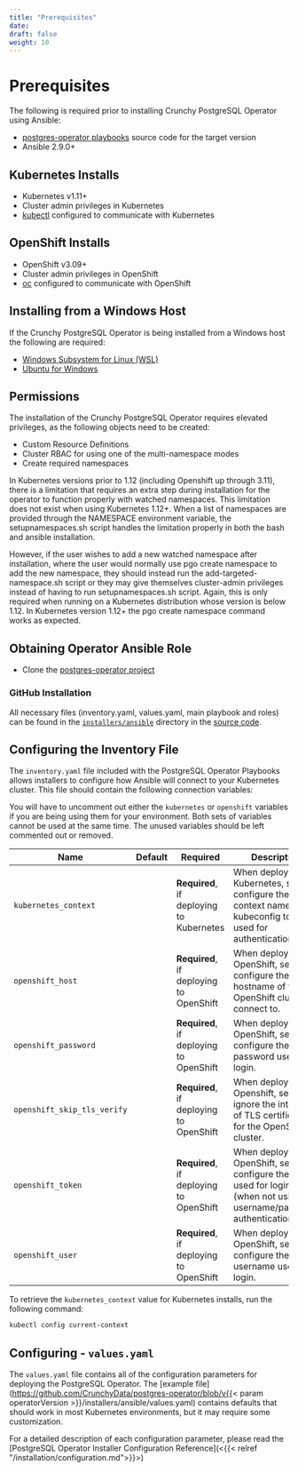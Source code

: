 ```yaml
---
title: "Prerequisites"
date:
draft: false
weight: 10
---
```


# Prerequisites

The following is required prior to installing Crunchy PostgreSQL Operator using Ansible:

* [postgres-operator playbooks](https://github.com/CrunchyData/postgres-operator/) source code for the target version
* Ansible 2.9.0+

## Kubernetes Installs

* Kubernetes v1.11+
* Cluster admin privileges in Kubernetes
* [kubectl](https://kubernetes.io/docs/tasks/tools/install-kubectl/) configured to communicate with Kubernetes

## OpenShift Installs

* OpenShift v3.09+
* Cluster admin privileges in OpenShift
* [oc](https://docs.openshift.com/container-platform/3.11/cli_reference/get_started_cli.html) configured to communicate with OpenShift

## Installing from a Windows Host

If the Crunchy PostgreSQL Operator is being installed from a Windows host the following
are required:

* [Windows Subsystem for Linux (WSL)](https://docs.microsoft.com/en-us/windows/wsl/install-win10)
* [Ubuntu for Windows](https://www.microsoft.com/en-us/p/ubuntu/9nblggh4msv6)

## Permissions

The installation of the Crunchy PostgreSQL Operator requires elevated
privileges, as the following objects need to be created:

* Custom Resource Definitions
* Cluster RBAC for using one of the multi-namespace modes
* Create required namespaces

In Kubernetes versions prior to 1.12 (including Openshift up through 3.11), there is a limitation that requires an extra step during installation for the operator to function properly with watched namespaces. This limitation does not exist when using Kubernetes 1.12+. When a list of namespaces are provided through the NAMESPACE environment variable, the setupnamespaces.sh script handles the limitation properly in both the bash and ansible installation.

However, if the user wishes to add a new watched namespace after installation, where the user would normally use pgo create namespace to add the new namespace, they should instead run the add-targeted-namespace.sh script or they may give themselves cluster-admin privileges instead of having to run setupnamespaces.sh script. Again, this is only required when running on a Kubernetes distribution whose version is below 1.12. In Kubernetes version 1.12+ the pgo create namespace command works as expected.



## Obtaining Operator Ansible Role

* Clone the [postgres-operator project](https://github.com/CrunchyData/postgres-operator)

### GitHub Installation

All necessary files (inventory.yaml, values.yaml, main playbook and roles) can be found in the
[`installers/ansible`](https://github.com/CrunchyData/postgres-operator/tree/master/installers/ansible) directory
in the [source code](https://github.com/CrunchyData/postgres-operator).

## Configuring the Inventory File

The `inventory.yaml` file included with the PostgreSQL Operator Playbooks allows installers
to configure how Ansible will connect to your Kubernetes cluster.  This file
should contain the following connection variables:


You will have to uncomment out either the `kubernetes` or `openshift` variables
if you are being using them for your environment. Both sets of variables cannot
be used at the same time. The unused variables should be left commented out or removed.



| Name                              | Default     | Required |  Description                                                                                                                                                                      |
|-----------------------------------|-------------|----------|----------------------------------------------------------------------------------------------------------------------------------------------------------------------------------|
| `kubernetes_context`              |             | **Required**, if deploying to Kubernetes |When deploying to Kubernetes, set to configure the context name of the kubeconfig to be used for authentication.                                                                 |
| `openshift_host`                  |             | **Required**, if deploying to OpenShift | When deploying to OpenShift, set to configure the hostname of the OpenShift cluster to connect to.                                                                               |
| `openshift_password`              |             | **Required**, if deploying to OpenShift | When deploying to OpenShift, set to configure the password used for login.                                                                                                       |
| `openshift_skip_tls_verify`       |             | **Required**, if deploying to OpenShift | When deploying to Openshift, set to ignore the integrity of TLS certificates for the OpenShift cluster.                                                                          |
| `openshift_token`                 |             | **Required**, if deploying to OpenShift | When deploying to OpenShift, set to configure the token used for login (when not using username/password authentication).                                                        |
| `openshift_user`                  |             | **Required**, if deploying to OpenShift | When deploying to OpenShift, set to configure the username used for login.                                                                                                       |


To retrieve the `kubernetes_context` value for Kubernetes installs, run the following command:

```bash
kubectl config current-context
```


## Configuring - `values.yaml`

The `values.yaml` file contains all of the configuration parameters
for deploying the PostgreSQL Operator. The [example file](https://github.com/CrunchyData/postgres-operator/blob/v{{< param operatorVersion >}}/installers/ansible/values.yaml)
contains defaults that should work in most Kubernetes environments, but it may
require some customization.

For a detailed description of each configuration parameter, please read the
[PostgreSQL Operator Installer Configuration Reference](<{{< relref "/installation/configuration.md">}}>)
